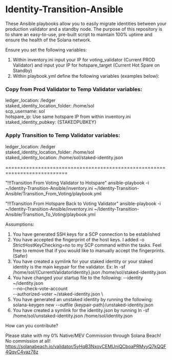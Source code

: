 # Identity-Transition-Ansible

These Ansible playbooks allow you to easily migrate identities between your production validator and a standby node. The purpose of this repository is to share an easy-to-use, pre-built script to maintain 100% uptime and ensure the health of the Solana network.

Ensure you set the following variables:

1. Within inventory.ini input your IP for voting_validator (Current PROD Validator) and input your IP for hotspare_target (Current Hot Spare on Standby)
2. Within playbook.yml define the following variables (examples below):

### Copy from Prod Validator to Temp Validator variables:

ledger_location: /ledger \
staked_identity_location_folder: /home/sol \
scp_username: sol \
hotspare_ip: Use same hotspare IP from within inventory.ini \
staked_identity_pubkey: {STAKEDPUBKEY}

### Apply Transition to Temp Validator variables:

ledger_location: /ledger \
staked_identity_location_folder: /home/sol \
staked_identity_location: /home/sol/staked-identity.json

===========================================================================

"!!!Transition From Voting Validator to Hotspare" 
ansible-playbook -i ~/Identity-Transition-Ansible/inventory.ini ~/Identity-Transition-Ansible/Transition_From_Voting/playbook.yml

"!!!Transition From Hotspare Back to Voting Validator" 
ansible-playbook -i ~/Identity-Transition-Ansible/inventory.ini ~/Identity-Transition-Ansible/Transition_To_Voting/playbook.yml


Assumptions:

1. You have generated SSH keys for a SCP connection to be established
2. You have accepted the fingerprint of the host keys. I added -o StrictHostKeyChecking=no to my SCP command within the tasks. Feel free to remove that if you would like to manually accept the fingerprints. (Safer)
3. You have created a symlink for your staked identity or your staked identity is the main keypair for the validator. Ex: ln -sf /home/sol/{CurrentValidatorIdentity}.json /home/sol/staked-identity.json
4. You have changed your startup file to the following: 
  --identity ~/identity.json \
  --no-check-vote-account \
  --authorized-voter ~/staked-identity.json \
5. You have generated an unstaked identity by running the following:
solana-keygen new --outfile {keypair-path}/unstaked-identity.json
6. You have created a symlink for the identity.json by running ln -sf /home/sol/unstaked-identity.json /home/sol/identity.json
  
  
How can you contribute?

Please stake with my 0% Native/MEV Commission through Solana Beach! No commission at all! 
https://solanabeach.io/validator/5yHqB3NxovCEMUniQCboaPRMyyQ7kQQF4QqvC4vaz78z 
